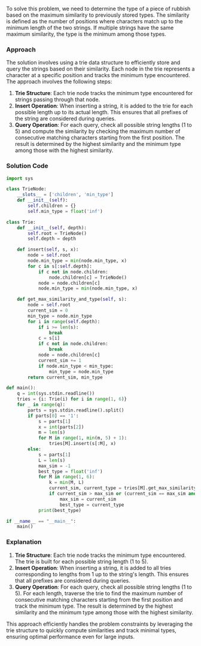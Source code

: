 To solve this problem, we need to determine the type of a piece of rubbish based on the maximum similarity to previously stored types. The similarity is defined as the number of positions where characters match up to the minimum length of the two strings. If multiple strings have the same maximum similarity, the type is the minimum among those types.

### Approach
The solution involves using a trie data structure to efficiently store and query the strings based on their similarity. Each node in the trie represents a character at a specific position and tracks the minimum type encountered. The approach involves the following steps:

1. **Trie Structure**: Each trie node tracks the minimum type encountered for strings passing through that node.
2. **Insert Operation**: When inserting a string, it is added to the trie for each possible length up to its actual length. This ensures that all prefixes of the string are considered during queries.
3. **Query Operation**: For each query, check all possible string lengths (1 to 5) and compute the similarity by checking the maximum number of consecutive matching characters starting from the first position. The result is determined by the highest similarity and the minimum type among those with the highest similarity.

### Solution Code
```python
import sys

class TrieNode:
    __slots__ = ['children', 'min_type']
    def __init__(self):
        self.children = {}
        self.min_type = float('inf')

class Trie:
    def __init__(self, depth):
        self.root = TrieNode()
        self.depth = depth

    def insert(self, s, x):
        node = self.root
        node.min_type = min(node.min_type, x)
        for c in s[:self.depth]:
            if c not in node.children:
                node.children[c] = TrieNode()
            node = node.children[c]
            node.min_type = min(node.min_type, x)

    def get_max_similarity_and_type(self, s):
        node = self.root
        current_sim = 0
        min_type = node.min_type
        for i in range(self.depth):
            if i >= len(s):
                break
            c = s[i]
            if c not in node.children:
                break
            node = node.children[c]
            current_sim += 1
            if node.min_type < min_type:
                min_type = node.min_type
        return current_sim, min_type

def main():
    q = int(sys.stdin.readline())
    tries = {i: Trie(i) for i in range(1, 6)}
    for _ in range(q):
        parts = sys.stdin.readline().split()
        if parts[0] == '1':
            s = parts[1]
            x = int(parts[2])
            m = len(s)
            for M in range(1, min(m, 5) + 1):
                tries[M].insert(s[:M], x)
        else:
            s = parts[1]
            L = len(s)
            max_sim = -1
            best_type = float('inf')
            for M in range(1, 6):
                k = min(M, L)
                current_sim, current_type = tries[M].get_max_similarity_and_type(s[:k])
                if current_sim > max_sim or (current_sim == max_sim and current_type < best_type):
                    max_sim = current_sim
                    best_type = current_type
            print(best_type)

if __name__ == "__main__":
    main()
```

### Explanation
1. **Trie Structure**: Each trie node tracks the minimum type encountered. The trie is built for each possible string length (1 to 5).
2. **Insert Operation**: When inserting a string, it is added to all tries corresponding to lengths from 1 up to the string's length. This ensures that all prefixes are considered during queries.
3. **Query Operation**: For each query, check all possible string lengths (1 to 5). For each length, traverse the trie to find the maximum number of consecutive matching characters starting from the first position and track the minimum type. The result is determined by the highest similarity and the minimum type among those with the highest similarity.

This approach efficiently handles the problem constraints by leveraging the trie structure to quickly compute similarities and track minimal types, ensuring optimal performance even for large inputs.